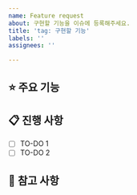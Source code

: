 ```yaml
---
name: Feature request
about: 구현할 기능을 이슈에 등록해주세요.
title: 'tag: 구현할 기능'
labels: ''
assignees: ''

---
```


<!-- 제목 양식 // prefix: 구현할 기능 -->

## ⭐ 주요 기능 <!-- 구현할 기능(목표)에 대한 간략한 설명 -->

## 📋 진행 사항

- [ ] TO-DO 1
- [ ] TO-DO 2

## 📄 참고 사항
